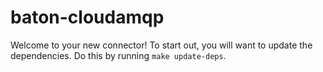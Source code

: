# baton-cloudamqp
Welcome to your new connector! To start out, you will want to update the dependencies.
Do this by running `make update-deps`.